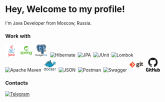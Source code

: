 #  Hey, Welcome to my profile!

I'm Java Developer from Moscow, Russia.

### Work with
 
<div>
  <img src="https://github.com/devicons/devicon/blob/master/icons/java/java-original-wordmark.svg" title="Java" alt="Java" width="40" height="40"/>&nbsp;
  <img src="https://github.com/devicons/devicon/blob/master/icons/spring/spring-original-wordmark.svg" title="Spring" alt="Spring" width="40" height="40"/>&nbsp;
  <img src="https://github.com/devicons/devicon/blob/master/icons/postgresql/postgresql-original-wordmark.svg" title="PostgreSQL" alt="PostgreSQL" width="40" height="40"/>&nbsp;
  <img src="https://courses.javacodegeeks.com/wp-content/uploads/2021/03/hibernate-logo-2048x2048.jpg" title="Hibernate" alt="Hibernate" width="45" height="45"/>&nbsp;
  <img src="http://www.universidadejava.com.br/images/teaser-jpa.png" title="JPA" alt="JPA " width="70" height="48"/>&nbsp;
  <img src="https://tse3.mm.bing.net/th?id=OIP.Is1rWyzkw16wMQEC_rXoVwHaEN&pid=15.1" title="JUnit" alt="JUnit"width="57" height="30"/>&nbsp;
  <img src="https://img1.daumcdn.net/thumb/R1280x0/?scode=mtistory2&fname=https%3A%2F%2Fblog.kakaocdn.net%2Fdn%2FQB9uT%2Fbtr1TTmiH5N%2FOA0h1890RQR80qYwx3NPvk%2Fimg.webp" title="Lombok" alt="Lombok" width="50" height="40"/>&nbsp;
  <img src="https://javapro.ir/uploadfile/file_portal/site_2237_web/file_portal_end/%D8%A8%D8%AE%D8%B4-%D9%85%D8%AD%D8%AA%D9%88%D8%A7%DB%8C%DB%8C-%D8%B3%D8%A7%DB%8C%D8%AA/%D9%88%D8%A8%D9%84%D8%A7%DA%AF/%D9%85%D9%82%D8%A7%D9%84%D8%A7%D8%AA-%D8%AC%D8%A7%D9%88%D8%A7/4.png" title="Apache Maven" alt="Apache Maven" width="40" height="40"/>&nbsp;
  <img src="https://github.com/devicons/devicon/blob/master/icons/docker/docker-original-wordmark.svg" title="Docker" alt="Docker" width="40" height="40"/>&nbsp;
  <img src="https://logodix.com/logo/1593293.png" title="JSON" alt="JSON" width="40" height="40"/>&nbsp;
 <img src="https://www.ayrshare.com/wp-content/uploads/postman-logo-orange-stacked.png" title="Postman" alt="Postman" width="42" height="40"/>&nbsp;
 <img src="https://stackjava.com/wp-content/uploads/2018/05/swagger-icon.png" title="Swagger" alt="Swagger" width="45" height="45"/>&nbsp;
 <img src="https://github.com/devicons/devicon/blob/master/icons/git/git-original-wordmark.svg" title="git" alt="git" width="45" height="45"/>&nbsp;
  <img src="https://github.com/devicons/devicon/blob/master/icons/github/github-original-wordmark.svg" title="GitHub" alt="GitHub" width="45" height="45"/>&nbsp;
</div>

### Contacts
[![Telegram](https://img.shields.io/badge/-Telegram-090909?style=for-the-badge&logo=telegram&logoColor=27a0d9)](https://t.me/yuliyakondratt)

